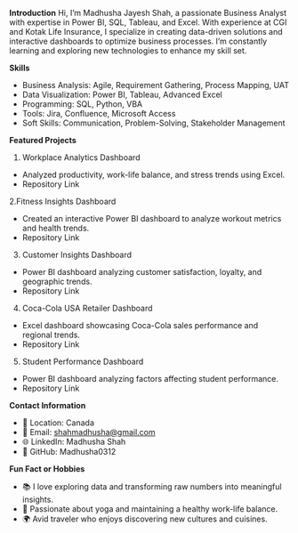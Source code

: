 **Introduction**
Hi, I’m Madhusha Jayesh Shah, a passionate Business Analyst with expertise in Power BI, SQL, Tableau, and Excel. With experience at CGI and Kotak Life Insurance, I specialize in creating data-driven solutions and interactive dashboards to optimize business processes. I’m constantly learning and exploring new technologies to enhance my skill set.

**Skills**
- Business Analysis: Agile, Requirement Gathering, Process Mapping, UAT
- Data Visualization: Power BI, Tableau, Advanced Excel
- Programming: SQL, Python, VBA
- Tools: Jira, Confluence, Microsoft Access
- Soft Skills: Communication, Problem-Solving, Stakeholder Management

**Featured Projects**
1. Workplace Analytics Dashboard
- Analyzed productivity, work-life balance, and stress trends using Excel.
- Repository Link 

2.Fitness Insights Dashboard
- Created an interactive Power BI dashboard to analyze workout metrics and health trends.
- Repository Link

3. Customer Insights Dashboard
- Power BI dashboard analyzing customer satisfaction, loyalty, and geographic trends.
- Repository Link

4. Coca-Cola USA Retailer Dashboard
- Excel dashboard showcasing Coca-Cola sales performance and regional trends.
- Repository Link

5. Student Performance Dashboard
- Power BI dashboard analyzing factors affecting student performance.
- Repository Link
  
**Contact Information**
- 📍 Location: Canada
- 📧 Email: shahmadhusha@gmail.com
- 🌐 LinkedIn: Madhusha Shah
- 📂 GitHub: Madhusha0312

**Fun Fact or Hobbies**
- 📚 I love exploring data and transforming raw numbers into meaningful insights.
- 🧘 Passionate about yoga and maintaining a healthy work-life balance.
- 🌍 Avid traveler who enjoys discovering new cultures and cuisines.
